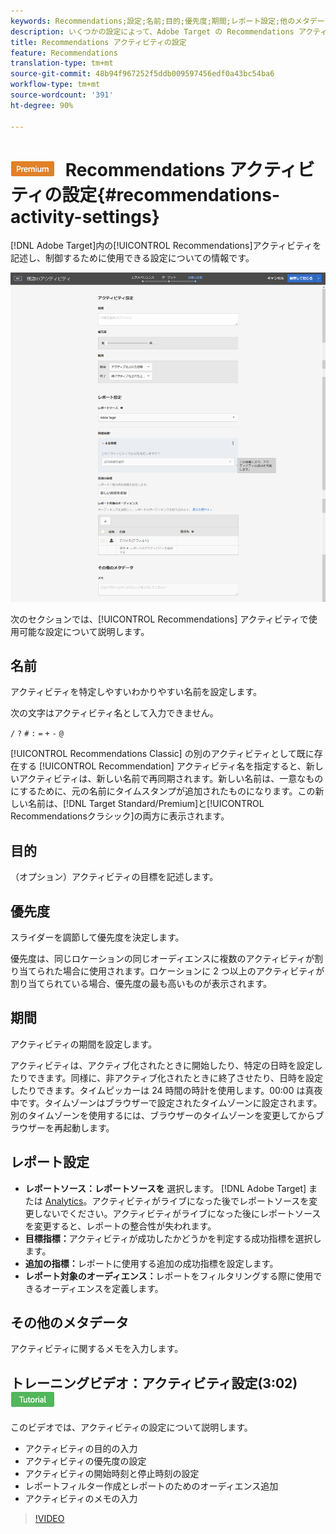 ```yaml
---
keywords: Recommendations;設定;名前;目的;優先度;期間;レポート設定;他のメタデータ
description: いくつかの設定によって、Adobe Target の Recommendations アクティビティの説明を記述したり、制御したりすることができます。
title: Recommendations アクティビティの設定
feature: Recommendations
translation-type: tm+mt
source-git-commit: 48b94f967252f5ddb009597456edf0a43bc54ba6
workflow-type: tm+mt
source-wordcount: '391'
ht-degree: 90%

---
```



# ![PREMIUM](/help/assets/premium.png) Recommendations アクティビティの設定{#recommendations-activity-settings}

[!DNL Adobe Target]内の[!UICONTROL Recommendations]アクティビティを記述し、制御するために使用できる設定についての情報です。

![Recommendations 目標と設定ページ](/help/c-recommendations/t-create-recs-activity/assets/recs-settings.png)

次のセクションでは、[!UICONTROL Recommendations] アクティビティで使用可能な設定について説明します。

## 名前

アクティビティを特定しやすいわかりやすい名前を設定します。

次の文字はアクティビティ名として入力できません。

`/`
`?`
`#`
`:`
`=`
`+`
`-`
`@`

[!UICONTROL Recommendations Classic] の別のアクティビティとして既に存在する [!UICONTROL Recommendation] アクティビティ名を指定すると、新しいアクティビティは、新しい名前で再同期されます。新しい名前は、一意なものにするために、元の名前にタイムスタンプが追加されたものになります。この新しい名前は、[!DNL Target Standard/Premium]と[!UICONTROL Recommendationsクラシック]の両方に表示されます。

## 目的

（オプション）アクティビティの目標を記述します。

## 優先度

スライダーを調節して優先度を決定します。

優先度は、同じロケーションの同じオーディエンスに複数のアクティビティが割り当てられた場合に使用されます。ロケーションに 2 つ以上のアクティビティが割り当てられている場合、優先度の最も高いものが表示されます。

## 期間

アクティビティの期間を設定します。

アクティビティは、アクティブ化されたときに開始したり、特定の日時を設定したりできます。同様に、非アクティブ化されたときに終了させたり、日時を設定したりできます。タイムピッカーは 24 時間の時計を使用します。00:00 は真夜中です。タイムゾーンはブラウザーで設定されたタイムゾーンに設定されます。別のタイムゾーンを使用するには、ブラウザーのタイムゾーンを変更してからブラウザーを再起動します。

## レポート設定

* **レポートソース：レポートソースを** 選択します。 [!DNL Adobe Target] または [Analytics](/help/c-integrating-target-with-mac/a4t/a4t.md)。アクティビティがライブになった後でレポートソースを変更しないでください。アクティビティがライブになった後にレポートソースを変更すると、レポートの整合性が失われます。
* **目標指標：**&#x200B;アクティビティが成功したかどうかを判定する成功指標を選択します。
* **追加の指標：**&#x200B;レポートに使用する追加の成功指標を設定します。
* **レポート対象のオーディエンス：**&#x200B;レポートをフィルタリングする際に使用できるオーディエンスを定義します。

## その他のメタデータ

アクティビティに関するメモを入力します。

## トレーニングビデオ：アクティビティ設定(3:02) ![チュートリアルバッジ](/help/assets/tutorial.png)

このビデオでは、アクティビティの設定について説明します。

* アクティビティの目的の入力
* アクティビティの優先度の設定
* アクティビティの開始時刻と停止時刻の設定
* レポートフィルター作成とレポートのためのオーディエンス追加
* アクティビティのメモの入力

>[!VIDEO](https://video.tv.adobe.com/v/17381)